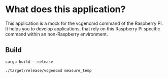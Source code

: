 # What does this application?

This application is a mock for the vcgencmd command of the Raspberry Pi. It helps you to develop applications, that rely on this Raspberry Pi specific command within an non-Raspberry environment. 


## Build

    cargo build --release

    ./target/release/vcgencmd measure_temp

